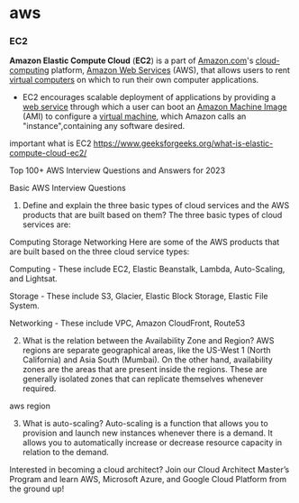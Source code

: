 # aws

###  EC2
**Amazon Elastic Compute Cloud** (**EC2**) is a part of [Amazon.com](https://en.wikipedia.org/wiki/Amazon.com "Amazon.com")'s [cloud-computing](https://en.wikipedia.org/wiki/Cloud-computing "Cloud-computing") platform, [Amazon Web Services](https://en.wikipedia.org/wiki/Amazon_Web_Services "Amazon Web Services") (AWS), that allows users to rent [virtual computers](https://en.wikipedia.org/wiki/Virtual_computer "Virtual computer") on which to run their own computer applications.

 - EC2 encourages scalable deployment of applications by providing a [web service](https://en.wikipedia.org/wiki/Web_service "Web service") through which a user can boot an [Amazon Machine Image](https://en.wikipedia.org/wiki/Amazon_Machine_Image "Amazon Machine Image") (AMI) to configure a [virtual machine](https://en.wikipedia.org/wiki/Virtual_Machine "Virtual Machine"), which Amazon calls an "instance",containing any software desired.


important what is EC2 
 https://www.geeksforgeeks.org/what-is-elastic-compute-cloud-ec2/


Top 100+ AWS Interview Questions and Answers for 2023

Basic AWS Interview Questions
1. Define and explain the three basic types of cloud services and the AWS products that are built based on them?
The three basic types of cloud services are:

Computing
Storage
Networking
Here are some of the AWS products that are built based on the three cloud service types:

Computing - These include EC2, Elastic Beanstalk, Lambda, Auto-Scaling, and Lightsat.

Storage - These include S3, Glacier, Elastic Block Storage, Elastic File System.

Networking - These include VPC, Amazon CloudFront, Route53

2. What is the relation between the Availability Zone and Region?
AWS regions are separate geographical areas, like the US-West 1 (North California) and Asia South (Mumbai). On the other hand, availability zones are the areas that are present inside the regions. These are generally isolated zones that can replicate themselves whenever required.

aws region

3. What is auto-scaling?
Auto-scaling is a function that allows you to provision and launch new instances whenever there is a demand. It allows you to automatically increase or decrease resource capacity in relation to the demand.

Interested in becoming a cloud architect? Join our Cloud Architect Master’s Program and learn AWS, Microsoft Azure, and Google Cloud Platform from the ground up!
